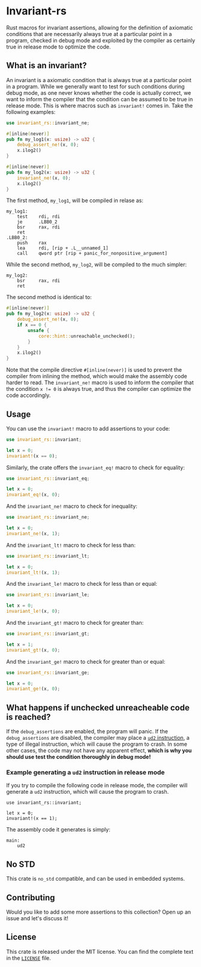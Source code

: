 # Invariant-rs
Rust macros for invariant assertions, allowing for the definition of axiomatic conditions that are necessarily always true at a particular point in a program, checked in debug mode and exploited by the compiler as certainly true in release mode to optimize the code.

## What is an invariant?
An invariant is a axiomatic condition that is always true at a particular point in a program. While we generally want to test for such conditions during debug mode, as one never knows whether the code is actually correct, we want to inform the compiler that the condition can be assumed to be true in release mode. This is where macros such as `invariant!` comes in. Take the following examples:

```rust
use invariant_rs::invariant_ne;

#[inline(never)]
pub fn my_log1(x: usize) -> u32 {
    debug_assert_ne!(x, 0);
    x.ilog2()
}

#[inline(never)]
pub fn my_log2(x: usize) -> u32 {
    invariant_ne!(x, 0);
    x.ilog2()
}
```

The first method, `my_log1`, will be compiled in relase as:

```assembly
my_log1:
    test    rdi, rdi
    je      .LBB0_2
    bsr     rax, rdi
    ret
.LBB0_2:
    push    rax
    lea     rdi, [rip + .L__unnamed_1]
    call    qword ptr [rip + panic_for_nonpositive_argument]
```

While the second method, `my_log2`, will be compiled to the much simpler:

```assembly
my_log2:
    bsr     rax, rdi
    ret
```

The second method is identical to:
    
```rust
#[inline(never)]
pub fn my_log2(x: usize) -> u32 {
    debug_assert_ne!(x, 0);
    if x == 0 {
        unsafe {
            core::hint::unreachable_unchecked();
        }
    }
    x.ilog2()
}
```

Note that the compile directive `#[inline(never)]` is used to prevent the compiler from inlining the method, which would make the assembly code harder to read. The `invariant_ne!` macro is used to inform the compiler that the condition `x != 0` is always true, and thus the compiler can optimize the code accordingly.

## Usage

You can use the `invariant!` macro to add assertions to your code:

```rust
use invariant_rs::invariant;

let x = 0;
invariant!(x == 0);
```

Similarly, the crate offers the `invariant_eq!` macro to check for equality:

```rust
use invariant_rs::invariant_eq;

let x = 0;
invariant_eq!(x, 0);
```

And the `invariant_ne!` macro to check for inequality:

```rust
use invariant_rs::invariant_ne;

let x = 0;
invariant_ne!(x, 1);
```

And the `invariant_lt!` macro to check for less than:

```rust
use invariant_rs::invariant_lt;

let x = 0;
invariant_lt!(x, 1);
```

And the `invariant_le!` macro to check for less than or equal:

```rust
use invariant_rs::invariant_le;

let x = 0;
invariant_le!(x, 0);
```

And the `invariant_gt!` macro to check for greater than:

```rust
use invariant_rs::invariant_gt;

let x = 1;
invariant_gt!(x, 0);
```

And the `invariant_ge!` macro to check for greater than or equal:

```rust
use invariant_rs::invariant_ge;

let x = 0;
invariant_ge!(x, 0);
```

## What happens if unchecked unreacheable code is reached?
If the `debug_assertions` are enabled, the program will panic. If the `debug_assertions` are disabled, the compiler may place a [`ud2` instruction](https://en.wikipedia.org/wiki/Illegal_opcode), a type of illegal instruction, which will cause the program to crash. In some other cases, the code may not have any apparent effect, **which is why you should use test the condition thoroughly in debug mode!**

### Example generating a `ud2` instruction in release mode
If you try to compile the following code in release mode, the compiler will generate a `ud2` instruction, which will cause the program to crash.

```no_run
use invariant_rs::invariant;

let x = 0;
invariant!(x == 1);
```

The assembly code it generates is simply:

```x86asm
main:
    ud2
```

## No STD
This crate is `no_std` compatible, and can be used in embedded systems.

## Contributing
Would you like to add some more assertions to this collection? Open up an issue and let's discuss it!

## License
This crate is released under the MIT license. You can find the complete text in the [`LICENSE`](https://github.com/LucaCappelletti94/invariant-rs/blob/main/LICENSE) file.